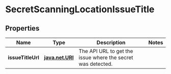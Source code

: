 
# SecretScanningLocationIssueTitle

## Properties
Name | Type | Description | Notes
------------ | ------------- | ------------- | -------------
**issueTitleUrl** | [**java.net.URI**](java.net.URI.md) | The API URL to get the issue where the secret was detected. | 



